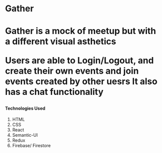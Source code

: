 <h1> Gather <h1>

<p> Gather is a mock of meetup but with a different visual asthetics </p>

<p> Users are able to Login/Logout, and create their own events and join events created by other uesrs <strong> It also has a chat functionality </strong></p>

<h4> Technologies Used </h4>
<ol>
  <li> HTML </li>
  <li> CSS </li>
  <li> React </li>
  <li> Semantic-UI</li>
  <li> Redux </li>
  <li> Firebase/ Firestore</li>
</ol>